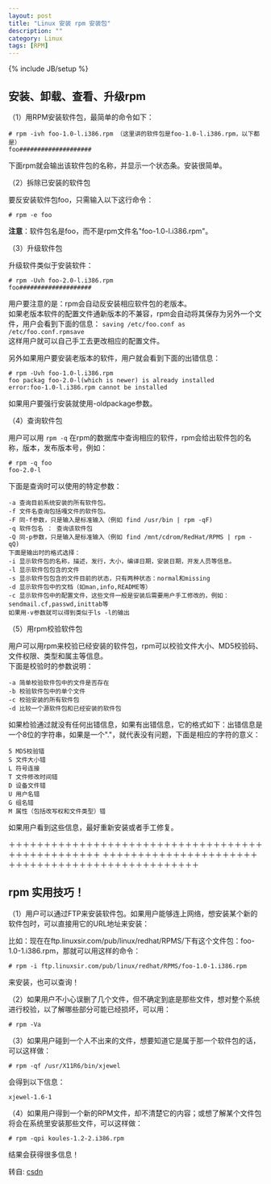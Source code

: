 ```yaml
---
layout: post
title: "Linux 安装 rpm 安装包"
description: ""
category: Linux
tags: [RPM]
---
```

{% include JB/setup %}

## 安装、卸载、查看、升级rpm

（1）用RPM安装软件包，最简单的命令如下：

	# rpm -ivh foo-1.0-l.i386.rpm （这里讲的软件包是foo-1.0-l.i386.rpm，以下都是）
	foo####################

下面rpm就会输出该软件包的名称，并显示一个状态条。安装很简单。

（2）拆除已安装的软件包

要反安装软件包foo，只需输入以下这行命令：

	# rpm -e foo

**注意**：软件包名是foo，而不是rpm文件名"foo-1.0-l.i386.rpm"。

（3）升级软件包

升级软件类似于安装软件：

	# rpm -Uvh foo-2.0-l.i386.rpm
	foo####################

用户要注意的是：rpm会自动反安装相应软件包的老版本。   
如果老版本软件的配置文件通新版本的不兼容，rpm会自动将其保存为另外一个文件，用户会看到下面的信息：
`saving /etc/foo.conf as /etc/foo.conf.rpmsave`   
这样用户就可以自己手工去更改相应的配置文件。

另外如果用户要安装老版本的软件，用户就会看到下面的出错信息：

	# rpm -Uvh foo-1.0-l.i386.rpm
	foo packag foo-2.0-l(which is newer) is already installed
	error:foo-1.0-l.i386.rpm cannot be installed

如果用户要强行安装就使用-oldpackage参数。

（4）查询软件包

用户可以用 `rpm -q` 在rpm的数据库中查询相应的软件，rpm会给出软件包的名称，版本，发布版本号，例如：
	
	# rpm -q foo
	foo-2.0-l

下面是查询时可以使用的特定参数：

	-a 查询目前系统安装的所有软件包。
	-f 文件名查询包括嘎文件的软件包。
	-F 同-f参数，只是输入是标准输入（例如 find /usr/bin | rpm -qF)
	-q 软件包名 ： 查询该软件包
	-Q 同-p参数，只是输入是标准输入（例如 find /mnt/cdrom/RedHat/RPMS | rpm -qQ)
	下面是输出时的格式选择：
	-i 显示软件包的名称，描述，发行，大小，编译日期，安装日期，开发人员等信息。
	-l 显示软件包包含的文件
	-s 显示软件包包含的文件目前的状态，只有两种状态：normal和missing
	-d 显示软件包中的文档（如man,info,README等）
	-c 显示软件包中的配置文件，这些文件一般是安装后需要用户手工修改的，例如：sendmail.cf,passwd,inittab等
	如果用-v参数就可以得到类似于ls -l的输出

（5）用rpm校验软件包 

用户可以用rpm来校验已经安装的软件包，rpm可以校验文件大小、MD5校验码、文件权限、类型和属主等信息。    
下面是校验时的参数说明：

	-a 简单校验软件包中的文件是否存在
	-b 校验软件包中的单个文件
	-c 校验安装的所有软件包
	-d 比较一个源软件包和已经安装的软件包

如果检验通过就没有任何出错信息，如果有出错信息，它的格式如下：出错信息是一个8位的字符串，如果是一个"."，就代表没有问题，下面是相应的字符的意义：

	5 MD5校验错
	S 文件大小错
	L 符号连接
	T 文件修改时间错
	D 设备文件错
	U 用户名错
	G 组名错
	M 属性（包括改写权和文件类型）错

如果用户看到这些信息，最好重新安装或者手工修复。

＋＋＋＋＋＋＋＋＋＋＋＋＋＋＋＋＋＋＋＋＋＋＋＋＋＋＋＋＋＋＋＋＋＋＋＋＋＋＋＋＋＋＋＋＋＋＋＋＋
＋＋＋＋＋＋＋＋＋＋＋＋＋＋＋＋＋＋＋＋＋＋＋＋＋＋＋＋＋＋＋＋＋＋＋＋＋＋＋＋＋＋＋＋＋＋＋＋＋

## rpm 实用技巧！

（1）用户可以通过FTP来安装软件包。如果用户能够连上网络，想安装某个新的软件包时，可以直接用它的URL地址来安装：

比如：现在在ftp.linuxsir.com/pub/linux/redhat/RPMS/下有这个文件包：foo-1.0-1.i386.rpm，那就可以用这样的命令： 

	# rpm -i ftp.linuxsir.com/pub/linux/redhat/RPMS/foo-1.0-1.i386.rpm 

来安装，也可以查询！ 

（2）如果用户不小心误删了几个文件，但不确定到底是那些文件，想对整个系统进行校验，以了解哪些部分可能已经损坏，可以用： 

	# rpm -Va 

（3）如果用户碰到一个人不出来的文件，想要知道它是属于那一个软件包的话，可以这样做：

	# rpm -qf /usr/X11R6/bin/xjewel 

会得到以下信息： 
	
	xjewel-1.6-1 

（4）如果用户得到一个新的RPM文件，却不清楚它的内容；或想了解某个文件包将会在系统里安装那些文件，可以这样做： 

	# rpm -qpi koules-1.2-2.i386.rpm 

结果会获得很多信息！


转自: [csdn](http://blog.csdn.net/neohuo/article/details/600339)